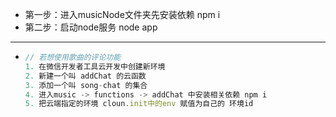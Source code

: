- 第一步：进入musicNode文件夹先安装依赖  npm i
- 第二步：启动node服务  node app

------

- ```js
  // 若想使用歌曲的评论功能
  1. 在微信开发者工具云开发中创建新环境
  2. 新建一个叫 addChat 的云函数
  3. 添加一个叫 song-chat 的集合
  4. 进入music -> functions -> addChat 中安装相关依赖 npm i
  5. 把云端指定的环境 cloun.init中的env 赋值为自己的 环境id
  ```